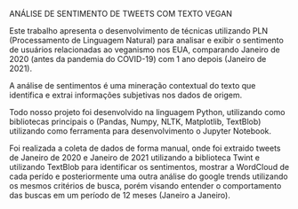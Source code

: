 ANÁLISE DE SENTIMENTO DE TWEETS COM TEXTO VEGAN

Este trabalho apresenta o desenvolvimento de técnicas  utilizando PLN (Processamento de Linguagem Natural) para analisar e exibir o sentimento de 
usuários relacionadas ao veganismo nos EUA, comparando Janeiro de 2020 (antes da pandemia do COVID-19) com 1 ano depois (Janeiro de 2021).

A análise de sentimentos é uma mineração contextual do texto que identifica e extrai informações subjetivas nos dados de origem.

Todo nosso projeto foi desenvolvido na linguagem Python, utilizando como bibliotecas principais o (Pandas, Numpy, NLTK, Matplotlib, TextBlob) utilizando 
como ferramenta para desenvolvimento o Jupyter Notebook.

Foi realizada a coleta de dados de forma manual, onde foi extraido tweets de Janeiro de 2020 e Janeiro de 2021 utilizando a biblioteca Twint e utilizando 
TextBlob para identificar os sentimentos, mostrar a WordCloud de cada perído e posteriormente uma outra análise do google trends utilizando os mesmos critérios 
de busca, porém visando entender o comportamento das buscas em um período de 12 meses (Janeiro a Janeiro).
